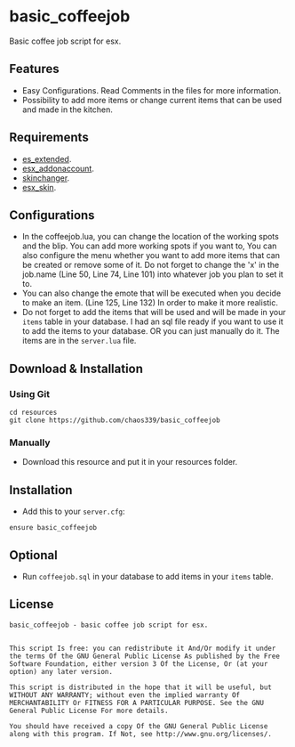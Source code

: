 # basic_coffeejob
Basic coffee job script for esx.

## Features
* Easy Configurations. Read Comments in the files for more information.
* Possibility to add more items or change current items that can be used and made in the kitchen.

## Requirements
* [es_extended](https://github.com/esx-framework/es_extended/tree/v1-final).
* [esx_addonaccount](https://github.com/esx-framework/esx_addonaccount).
* [skinchanger](https://github.com/esx-framework/skinchanger).
* [esx_skin](https://github.com/esx-framework/esx_skin).

## Configurations
* In the coffeejob.lua, you can change the location of the working spots and the blip. You can add more working spots if you want to, You can also configure the menu whether you want
to add more items that can be created or remove some of it. Do not forget to change the 'x' in the job.name (Line 50, Line 74, Line 101) into whatever job you plan to set it to.
* You can also change the emote that will be executed when you decide to make an item. (Line 125, Line 132) In order to make it more realistic.
* Do not forget to add the items that will be used and will be made in your `items` table in your database. I had an sql file ready if you want to use it to add the items
to your database. OR you can just manually do it. The items are in the `server.lua` file.

## Download & Installation
### Using Git
```
cd resources
git clone https://github.com/chaos339/basic_coffeejob
```
### Manually
- Download this resource and put it in your resources folder.

## Installation
- Add this to your `server.cfg`:

```
ensure basic_coffeejob
```
## Optional
* Run `coffeejob.sql` in your database to add items in your `items` table.

## License
```
basic_coffeejob - basic coffee job script for esx.


This script Is free: you can redistribute it And/Or modify it under the terms Of the GNU General Public License As published by the Free Software Foundation, either version 3 Of the License, Or (at your option) any later version.

This script is distributed in the hope that it will be useful, but WITHOUT ANY WARRANTY; without even the implied warranty Of MERCHANTABILITY Or FITNESS FOR A PARTICULAR PURPOSE. See the GNU General Public License For more details.

You should have received a copy Of the GNU General Public License along with this program. If Not, see http://www.gnu.org/licenses/.
```
